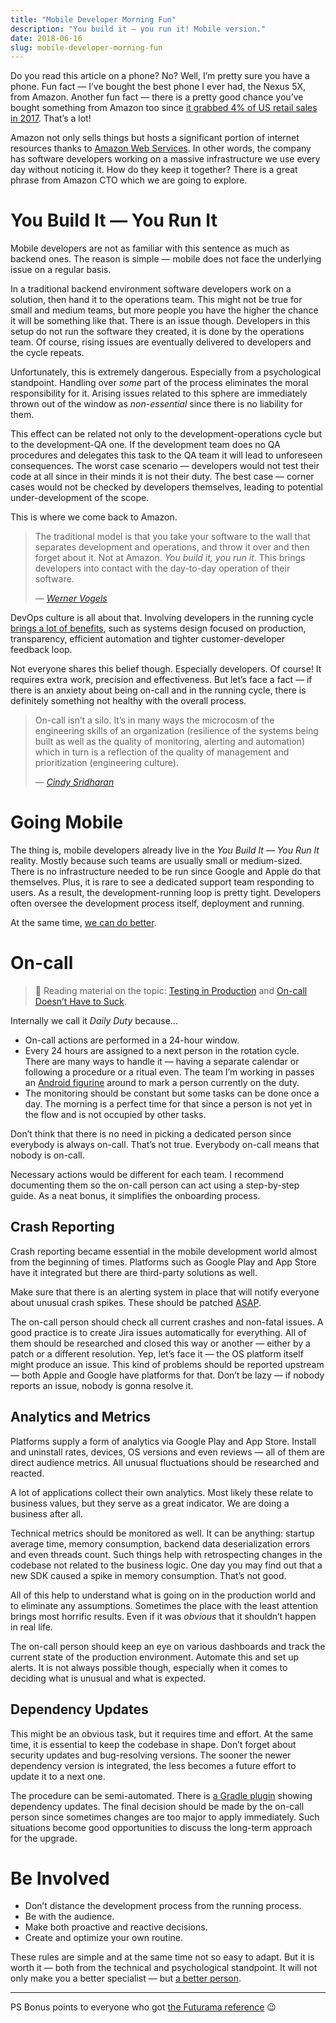 ```yaml
---
title: "Mobile Developer Morning Fun"
description: "You build it — you run it! Mobile version."
date: 2018-06-16
slug: mobile-developer-morning-fun
---
```


Do you read this article on a phone? No? Well, I’m pretty sure you have a phone.
Fun fact — I’ve bought the best phone I ever had, the Nexus 5X, from Amazon.
Another fun fact — there is a pretty good chance you’ve bought something from Amazon too since
[it grabbed 4% of US retail sales in 2017](https://www.cnbc.com/2018/01/03/amazon-grabbed-4-percent-of-all-us-retail-sales-in-2017-new-study.html).
That’s a lot!

Amazon not only sells things but hosts
a significant portion of internet resources thanks to
[Amazon Web Services](https://aws.amazon.com/). In other words,
the company has software developers working on a massive infrastructure
we use every day without noticing it. How do they keep it together?
There is a great phrase from Amazon CTO which we are going
to explore.

# You Build It — You Run It

Mobile developers are not as familiar with this sentence as much as backend ones.
The reason is simple — mobile does not face the underlying issue on a regular basis.

In a traditional backend environment software developers work on a solution,
then hand it to the operations team. This might not be true for small and medium teams,
but more people you have the higher the chance it will be something like that.
There is an issue though. Developers in this setup do not run the software
they created, it is done by the operations team. Of course, rising issues are eventually
delivered to developers and the cycle repeats.

Unfortunately, this is extremely dangerous. Especially from a psychological
standpoint. Handling over _some_ part of the process
eliminates the moral responsibility for it. Arising issues related to this
sphere are immediately thrown out of the window as _non-essential_ since
there is no liability for them.

This effect can be related not only to the development-operations cycle
but to the development-QA one. If the development team does no QA procedures
and delegates this task to the QA team it will lead to unforeseen consequences.
The worst case scenario — developers would not test their code at all
since in their minds it is not their duty. The best case — corner cases
would not be checked by developers themselves,
leading to potential under-development of the scope.

This is where we come back to Amazon.

> The traditional model is that you take your software to the wall
> that separates development and operations, and throw it over and then forget about it.
> Not at Amazon. _You build it, you run it_. This brings developers into contact
> with the day-to-day operation of their software.
>
> — [_Werner Vogels_](https://queue.acm.org/detail.cfm?id=1142065)

DevOps culture is all about that. Involving developers in the running cycle
[brings a lot of benefits](https://aws.amazon.com/blogs/enterprise-strategy/enterprise-devops-why-you-should-run-what-you-build/),
such as systems design focused on production, transparency, efficient automation
and tighter customer-developer feedback loop.

Not everyone shares this belief though. Especially developers. Of course!
It requires extra work, precision and effectiveness. But let’s face a fact —
if there is an anxiety about being on-call and in the running cycle,
there is definitely something not healthy with the overall process.

> On-call isn’t a silo. It’s in many ways the microcosm of the engineering skills
> of an organization (resilience of the systems being built as well as
> the quality of monitoring, alerting and automation) which in turn is
> a reflection of the quality of management and prioritization (engineering culture).
>
> — [_Cindy Sridharan_](https://medium.com/@copyconstruct/on-call-b0bd8c5ea4e0)

# Going Mobile

The thing is, mobile developers already live in the _You Build It — You Run It_ reality.
Mostly because such teams are usually small or medium-sized.
There is no infrastructure needed to be run since
Google and Apple do that themselves. Plus, it is rare to see a dedicated support team
responding to users. As a result, the development-running loop is pretty tight.
Developers often oversee the development process itself, deployment and running.

At the same time, [we can do better](https://www.youtube.com/watch?v=SLILjDx0SO0).

# On-call

> :book: Reading material on the topic:
> [Testing in Production](https://medium.com/@copyconstruct/testing-in-production-the-safe-way-18ca102d0ef1) and
> [On-call Doesn’t Have to Suck](https://medium.com/@copyconstruct/on-call-b0bd8c5ea4e0).

Internally we call it _Daily Duty_ because...

* On-call actions are performed in a 24-hour window.
* Every 24 hours are assigned to a next person in the rotation cycle.
  There are many ways to handle it — having a separate calendar
  or following a procedure or a ritual even. The team I’m working in
  passes an [Android figurine](http://www.deadzebra.com/project/android-collectibles/)
  around to mark a person currently on the duty.
* The monitoring should be constant but some tasks can be done once a day.
  The morning is a perfect time for that since a person is not yet
  in the flow and is not occupied by other tasks.

Don’t think that there is no need in picking a dedicated person since everybody is always on-call.
That’s not true. Everybody on-call means that nobody is on-call.

Necessary actions would be different for each team.
I recommend documenting them so the on-call person can act using a step-by-step guide.
As a neat bonus, it simplifies the onboarding process.

## Crash Reporting

Crash reporting became essential in the mobile development world almost from the beginning of times.
Platforms such as Google Play and App Store have it integrated but there are third-party solutions as well.

Make sure that there is an alerting system in place that will notify
everyone about unusual crash spikes. These should be patched
[ASAP](https://en.wikipedia.org/wiki/ASAP_Rocky).

The on-call person should check all current crashes and non-fatal issues. A good practice is
to create Jira issues automatically for everything. All of them
should be researched and closed this way or another — either by a patch
or a different resolution. Yep, let’s face it — the OS platform itself
might produce an issue. This kind of problems should be reported upstream —
both Apple and Google have platforms for that. Don’t be lazy — if nobody
reports an issue, nobody is gonna resolve it.

## Analytics and Metrics

Platforms supply a form of analytics via Google Play
and App Store. Install and uninstall rates, devices, OS versions and even reviews —
all of them are direct audience metrics. All unusual fluctuations
should be researched and reacted.

A lot of applications collect their own analytics.
Most likely these relate to business values, but they
serve as a great indicator. We are doing a business after all.

Technical metrics should be monitored as well. It can be anything:
startup average time, memory consumption, backend data
deserialization errors and even threads count.
Such things help with retrospecting changes in the codebase not
related to the business logic. One day you may find out that a new SDK
caused a spike in memory consumption. That’s not good.

All of this help to understand what is going on in the production world
and to eliminate any assumptions. Sometimes the place with the least
attention brings most horrific results. Even if it was _obvious_
that it shouldn’t happen in real life.

The on-call person should keep an eye on various dashboards and track
the current state of the production environment. Automate
this and set up alerts. It is not always possible though,
especially when it comes to deciding what is unusual and what is expected.

## Dependency Updates

This might be an obvious task, but it requires time and effort.
At the same time, it is essential to keep the codebase in shape.
Don’t forget about security updates and bug-resolving versions.
The sooner the newer dependency version is integrated, the less
becomes a future effort to update it to a next one.

The procedure can be semi-automated. There is
[a Gradle plugin](https://github.com/ben-manes/gradle-versions-plugin)
showing dependency updates. The final decision
should be made by the on-call person since sometimes changes
are too major to apply immediately. Such situations
become good opportunities to discuss the long-term approach for the upgrade.

# Be Involved

* Don’t distance the development process from the running process.
* Be with the audience.
* Make both proactive and reactive decisions.
* Create and optimize your own routine.

These rules are simple and at the same time not so easy to adapt.
But it is worth it — both from the technical and psychological standpoint.
It will not only make you a better specialist — but
[a better person](https://www.youtube.com/watch?v=-DSVDcw6iW8).

---

PS Bonus points to everyone who got [the Futurama reference](https://en.wikipedia.org/wiki/Saturday_Morning_Fun_Pit) :wink:
